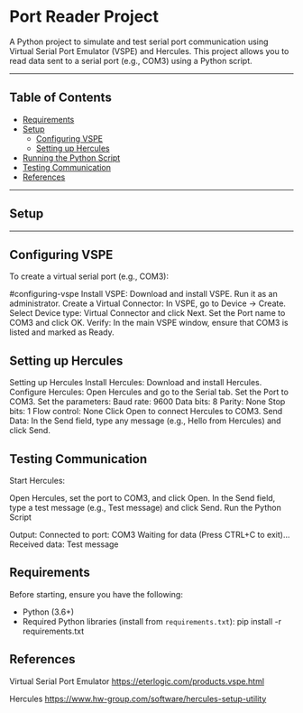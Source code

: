 # Port Reader Project

A Python project to simulate and test serial port communication using Virtual Serial Port Emulator (VSPE) and Hercules. This project allows you to read data sent to a serial port (e.g., COM3) using a Python script.

---

## Table of Contents
- [Requirements](#requirements)
- [Setup](#setup)
  - [Configuring VSPE](#configuring-vspe)
  - [Setting up Hercules](#setting-up-hercules)
- [Running the Python Script](#running-the-python-script)
- [Testing Communication](#testing-communication)
- [References](#references)

---
## Setup
---
## Configuring VSPE
To create a virtual serial port (e.g., COM3):

#configuring-vspe
Install VSPE: Download and install VSPE. Run it as an administrator.
Create a Virtual Connector:
In VSPE, go to Device -> Create.
Select Device type: Virtual Connector and click Next.
Set the Port name to COM3 and click OK.
Verify:
In the main VSPE window, ensure that COM3 is listed and marked as Ready.

## Setting up Hercules
Setting up Hercules
Install Hercules: Download and install Hercules.
Configure Hercules:
Open Hercules and go to the Serial tab.
Set the Port to COM3.
Set the parameters:
Baud rate: 9600
Data bits: 8
Parity: None
Stop bits: 1
Flow control: None
Click Open to connect Hercules to COM3.
Send Data:
In the Send field, type any message (e.g., Hello from Hercules) and click Send.

## Testing Communication
Start Hercules:

Open Hercules, set the port to COM3, and click Open.
In the Send field, type a test message (e.g., Test message) and click Send.
Run the Python Script

Output:
Connected to port: COM3
Waiting for data (Press CTRL+C to exit)...
Received data: Test message

## Requirements

Before starting, ensure you have the following:
- Python (3.6+)
- Required Python libraries (install from `requirements.txt`):
  pip install -r requirements.txt

## References
Virtual Serial Port Emulator
https://eterlogic.com/products.vspe.html

Hercules
https://www.hw-group.com/software/hercules-setup-utility